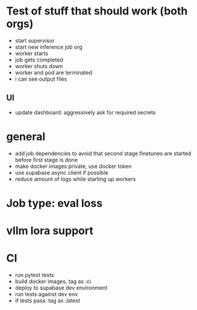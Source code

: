 # Test of stuff that should work (both orgs)
- start supervisor
- start new inference job org
- worker starts
- job gets completed
- worker shuts down
- worker and pod are terminated
- i can see output files


## UI
- update dashboard: aggressively ask for required secrets

# general
- add job dependencies to avoid that second stage finetunes are started before first stage is done
- make docker images private, use docker token
- use supabase async client if possible
- reduce amount of logs while starting up workers

# Job type: eval loss

# vllm lora support

# CI
- run pytest tests
- build docker images, tag as :ci
- deploy to supabase dev environment
- run tests against dev env
- if tests pass: tag as :latest
